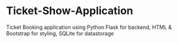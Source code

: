 # Ticket-Show-Application
Ticket Booking application using Python Flask for backend, HTML &amp; Bootstrap for styling, SQLite for datastorage
